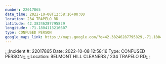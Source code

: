 ```yaml
---
number: 22017865
date_time: 2022-10-08T12:58:16+00:00
location: 234 TRAPELO RD
latitude: 42.38246287795829
longitude: -71.1804113216607
type: CONFUSED PERSON
google_maps_link: https://maps.google.com/?q=42.38246287795829,-71.1804113216607
---
```


;;;Incident #: 22017865  Date: 2022-10-08 12:58:16   Type: CONFUSED PERSON;;;;;;Location: BELMONT HILL CLEANERS / 234 TRAPELO RD;;;
